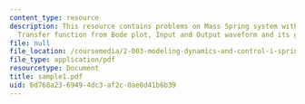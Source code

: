 ```yaml
---
content_type: resource
description: This resource contains problems on Mass Spring system with no damper,
  Transfer function from Bode plot, Input and Output waveform and its graph.
file: null
file_location: /coursemedia/2-003-modeling-dynamics-and-control-i-spring-2005/6d768a2369494dc3af2c0ae8d41b6b39_sample1.pdf
file_type: application/pdf
resourcetype: Document
title: sample1.pdf
uid: 6d768a23-6949-4dc3-af2c-0ae8d41b6b39
---
```

